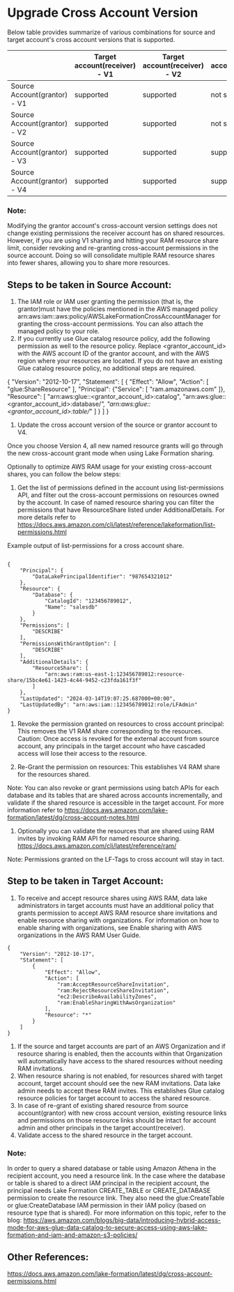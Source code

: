 # Upgrade Cross Account Version 
Below table provides summarize of various combinations for source and target account's cross account versions that is supported.

|     | Target account(receiver) - V1 | Target account(receiver) - V2| Target account(receiver) - V3| Target account(receiver) - V4|
| -------- | ------- | -------- | -------- | -------- |
| Source Account(grantor) - V1  | supported    | supported    | not supported    | not supported    |
| Source Account(grantor) - V2  | supported   | supported    | not supported    | not supported    |
| Source Account(grantor) - V3  | supported    | supported    | supported    | supported   |
| Source Account(grantor) - V4  | supported    | supported    | supported    | supported   |


###  Note:
Modifying the grantor account's cross-account version settings does not change existing permissions the receiver account has on shared resources. However, if you are using V1 sharing and hitting your RAM resource share limit, consider revoking and re-granting cross-account permissions in the source account. Doing so will consolidate multiple RAM resource shares into fewer shares, allowing you to share more resources.

## Steps to be taken in Source Account:

1. The IAM role or IAM user granting the permission (that is, the grantor)must have the policies mentioned in the AWS managed policy arn:aws:iam::aws:policy/AWSLakeFormationCrossAccountManager for granting the cross-account permissions. You can also attach the managed policy to your role. 
2. If you currently use Glue catalog resource policy,  add the following permission as well to the resource policy.  Replace <grantor_account_id> with the AWS account ID of the grantor account, and <region> with the AWS region where your resources are located. If you do not have an existing Glue catalog resource policy, no additional steps are required.

{
    "Version": "2012-10-17",
    "Statement": [
        {
           "Effect": "Allow",
            "Action": [
                "glue:ShareResource"
            ],
            "Principal": {"Service": [
                "ram.amazonaws.com"
            ]},
            "Resource": [
                "arn:aws:glue:<region>:<grantor_account_id>:catalog",
                "arn:aws:glue:<region>:<grantor_account_id>:database/*",
                "arn:aws:glue:<region>:<grantor_account_id>:table/*"
            ]
        }
    ]
}



1. Update the cross account version of the source or grantor account to V4.

Once you choose  Version 4, all new named resource grants will go through the new cross-account grant mode when using Lake Formation sharing. 

Optionally to optimize AWS RAM usage for your existing cross-account shares, you can follow the below steps:

1. Get the list of permissions defined in the account using list-permissions API, and filter out the cross-account permissions on resources owned by the account. In case of named resource sharing you can filter the permissions that have ResourceShare listed under AdditionalDetails. For more details refer to https://docs.aws.amazon.com/cli/latest/reference/lakeformation/list-permissions.html

Example output of list-permissions for a cross account share.

````

{
    "Principal": {
        "DataLakePrincipalIdentifier": "987654321012"
    },
    "Resource": {
        "Database": {
            "CatalogId": "123456789012",
            "Name": "salesdb"
        }
    },
    "Permissions": [
        "DESCRIBE"
    ],
    "PermissionsWithGrantOption": [
        "DESCRIBE"
    ],
    "AdditionalDetails": {
        "ResourceShare": [
            "arn:aws:ram:us-east-1:123456789012:resource-share/15bc4e61-1423-4c44-9452-c23fda161f3f"
        ]
    },
    "LastUpdated": "2024-03-14T19:07:25.687000+00:00",
    "LastUpdatedBy": "arn:aws:iam::123456789012:role/LFAdmin"
}
````

1. Revoke the permission granted on resources to cross account principal: This removes the V1 RAM share corresponding to the resources. 
    Caution: Once access is revoked for the external account from source account, any principals in the target account who have cascaded access will lose their access to the resource. 
    
2. Re-Grant the permission on resources: This establishes V4 RAM share for the resources shared. 

Note: You can also revoke or grant permissions using batch APIs for each database and its tables that are shared across accounts incrementally, and validate if the shared resource is accessible in the target account. For more information refer to https://docs.aws.amazon.com/lake-formation/latest/dg/cross-account-notes.html

1. Optionally you can validate the resources that are shared using RAM invites by invoking RAM API for named resource sharing. https://docs.aws.amazon.com/cli/latest/reference/ram/

Note: Permissions granted on the LF-Tags to cross account will stay in tact.

## Step to be taken in Target Account:

1. To receive and accept resource shares using AWS RAM, data lake administrators in target accounts must have an additional policy that grants permission to accept AWS RAM resource share invitations and enable resource sharing with organizations. For information on how to enable sharing with organizations, see Enable sharing with AWS organizations in the AWS RAM User Guide.

```
{
    "Version": "2012-10-17",
    "Statement": [
        {
            "Effect": "Allow",
            "Action": [
                "ram:AcceptResourceShareInvitation",
                "ram:RejectResourceShareInvitation",
                "ec2:DescribeAvailabilityZones",
                "ram:EnableSharingWithAwsOrganization"
            ],
            "Resource": "*"
        }
    ]
}
````

1. If the source and target accounts are part of an AWS Organization and if resource sharing is enabled, then the accounts within that Organization will automatically have access to the shared resources without needing RAM invitations. 
2. When resource sharing is  not enabled, for resources shared with target account, target account should see the new RAM invitations. Data lake admin needs to accept these RAM invites. This establishes Glue catalog resource policies for target account to access the shared resource.
3. In case of re-grant of existing shared resource from source account(grantor) with new cross account version, existing resource links and permissions on those resource links should be intact for account admin and other principals in the target account(receiver).
4. Validate access to the shared resource in the target account.


### Note:
In order to query a shared database or table using Amazon Athena in the recipient account,  you need a resource link.  In the case where the database or table is shared to a direct IAM principal in the recipient account, the principal needs Lake Formation CREATE_TABLE or CREATE_DATABASE permission to create the resource link. They also need  the glue:CreateTable or glue:CreateDatabase IAM permission in their IAM policy (based on resource type that is shared). 
For more information on this topic, refer to the blog: https://aws.amazon.com/blogs/big-data/introducing-hybrid-access-mode-for-aws-glue-data-catalog-to-secure-access-using-aws-lake-formation-and-iam-and-amazon-s3-policies/


## Other References:

https://docs.aws.amazon.com/lake-formation/latest/dg/cross-account-permissions.html


